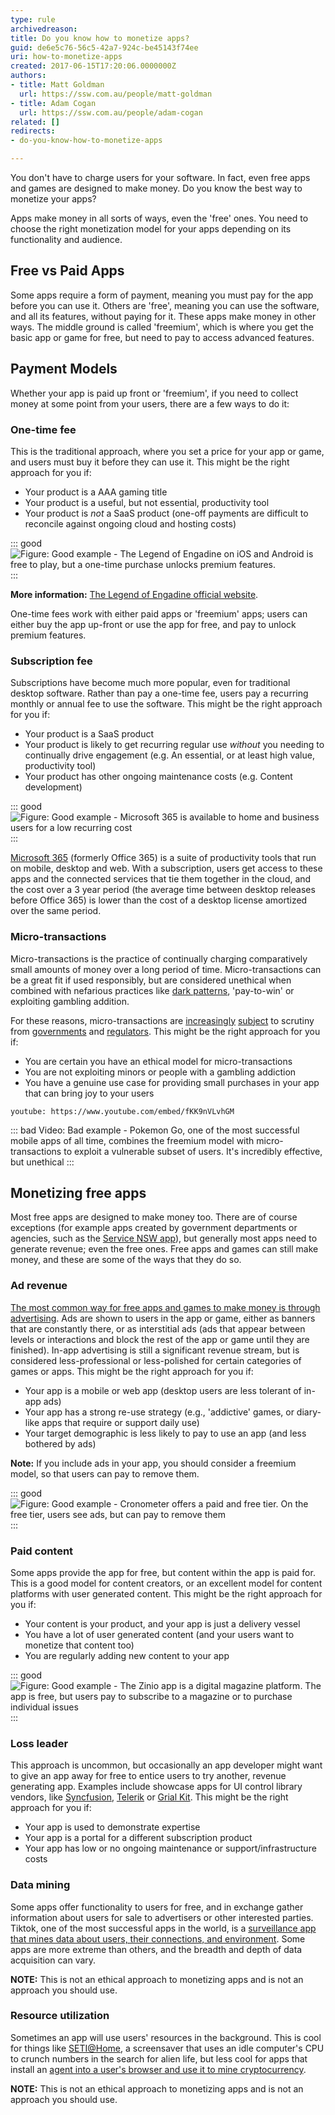 ```yaml
---
type: rule
archivedreason: 
title: Do you know how to monetize apps?
guid: de6e5c76-56c5-42a7-924c-be45143f74ee
uri: how-to-monetize-apps
created: 2017-06-15T17:20:06.0000000Z
authors:
- title: Matt Goldman
  url: https://ssw.com.au/people/matt-goldman
- title: Adam Cogan
  url: https://ssw.com.au/people/adam-cogan
related: []
redirects:
- do-you-know-how-to-monetize-apps

---
```


You don't have to charge users for your software. In fact, even free apps and games are designed to make money. Do you know the best way to monetize your apps?

<!--endintro-->

Apps make money in all sorts of ways, even the 'free' ones. You need to choose the right monetization model for your apps depending on its functionality and audience.

## Free vs Paid Apps
Some apps require a form of payment, meaning you must pay for the app before you can use it. Others are 'free', meaning you can use the software, and all its features, without paying for it. These apps make money in other ways. The middle ground is called 'freemium', which is where you get the basic app or game for free, but need to pay to access advanced features.

## Payment Models
Whether your app is paid up front or 'freemium', if you need to collect money at some point from your users, there are a few ways to do it:

### One-time fee
This is the traditional approach, where you set a price for your app or game, and users must buy it before they can use it. This might be the right approach for you if:
* Your product is a AAA gaming title
* Your product is a useful, but not essential, productivity tool
* Your product is *not* a SaaS product (one-off payments are difficult to reconcile against ongoing cloud and hosting costs)

::: good
![Figure: Good example - The Legend of Engadine on iOS and Android is free to play, but a one-time purchase unlocks premium features.](engadine.png)
:::

**More information:** [The Legend of Engadine official website](https://engadine.net).
    
One-time fees work with either paid apps or 'freemium' apps; users can either buy the app up-front or use the app for free, and pay to unlock premium features.

### Subscription fee
Subscriptions have become much more popular, even for traditional desktop software. Rather than pay a one-time fee, users pay a recurring monthly or annual fee to use the software. This might be the right approach for you if:
* Your product is a SaaS product
* Your product is likely to get recurring regular use *without* you needing to continually drive engagement (e.g. An essential, or at least high value, productivity tool)
* Your product has other ongoing maintenance costs (e.g. Content development)

::: good
![Figure: Good example - Microsoft 365 is available to home and business users for a low recurring cost](microsoft365.png)
:::

[Microsoft 365](https://www.microsoft.com/microsoft-365) (formerly Office 365) is a suite of productivity tools that run on mobile, desktop and web. With a subscription, users get access to these apps and the connected services that tie them together in the cloud, and the cost over a 3 year period (the average time between desktop releases before Office 365) is lower than the cost of a desktop license amortized over the same period.

### Micro-transactions
Micro-transactions is the practice of continually charging comparatively small amounts of money over a long period of time. Micro-transactions can be a great fit if used responsibly, but are considered unethical when combined with nefarious practices like [dark patterns](https://www.youtube.com/watch?v=lJUW0iZzAaQ), 'pay-to-win' or exploiting gambling addition.
    
For these reasons, micro-transactions are [increasingly](https://www.vg247.com/australian-government-rules-games-microtransactions-must-address-packaging) [subject](https://www.gamespot.com/articles/you-might-have-to-prove-your-age-to-buy-a-loot-box/1100-6474443/) to scrutiny from [governments](https://www.aph.gov.au/Parliamentary_Business/Committees/House/Social_Policy_and_Legal_Affairs/Onlineageverification/Report) and [regulators](https://www.gamesindustry.biz/australian-investigation-finds-loot-boxes-are-pscyholgocially-akin-to-gambling). This might be the right approach for you if:
* You are certain you have an ethical model for micro-transactions
* You are not exploiting minors or people with a gambling addiction
* You have a genuine use case for providing small purchases in your app that can bring joy to your users

`youtube: https://www.youtube.com/embed/fKK9nVLvhGM`

::: bad
Video: Bad example - Pokemon Go, one of the most successful mobile apps of all time, combines the freemium model with micro-transactions to exploit a vulnerable subset of users. It's incredibly effective, but unethical
:::

## Monetizing free apps
Most free apps are designed to make money too. There are of course exceptions (for example apps created by government departments or agencies, such as the [Service NSW app](https://www.service.nsw.gov.au/service-nsw-mobile-app)), but generally most apps need to generate revenue; even the free ones. Free apps and games can still make money, and these are some of the ways that they do so.

### Ad revenue
[The most common way for free apps and games to make money is through advertising](https://www.spaceotechnologies.com/blog/how-do-free-apps-make-money/). Ads are shown to users in the app or game, either as banners that are constantly there, or as interstitial ads (ads that appear between levels or interactions and block the rest of the app or game until they are finished). In-app advertising is still a significant revenue stream, but is considered less-professional or less-polished for certain categories of games or apps. This might be the right approach for you if:
* Your app is a mobile or web app (desktop users are less tolerant of in-app ads)
* Your app has a strong re-use strategy (e.g., 'addictive' games, or diary-like apps that require or support daily use)
* Your target demographic is less likely to pay to use an app (and less bothered by ads)

**Note:** If you include ads in your app, you should consider a freemium model, so that users can pay to remove them.

::: good
![Figure: Good example - Cronometer offers a paid and free tier. On the free tier, users see ads, but can pay to remove them](cronometer.png)
:::

### Paid content
Some apps provide the app for free, but content within the app is paid for. This is a good model for content creators, or an excellent model for content platforms with user generated content. This might be the right approach for you if:
* Your content is your product, and your app is just a delivery vessel
* You have a lot of user generated content (and your users want to monetize that content too)
* You are regularly adding new content to your app

::: good
![Figure: Good example - The Zinio app is a digital magazine platform. The app is free, but users pay to subscribe to a magazine or to purchase individual issues](zinio.png)
:::

### Loss leader
This approach is uncommon, but occasionally an app developer might want to give an app away for free to entice users to try another, revenue generating app. Examples include showcase apps for UI control library vendors, like [Syncfusion](https://apps.apple.com/us/app/syncfusion-dashboard-mobile/id1157300621), [Telerik](https://apps.apple.com/us/app/telerik-ui-for-xamarin-samples/id1083924868) or [Grial Kit](https://apps.apple.com/us/app/grial-uikit/id1099501310). This might be the right approach for you if:
* Your app is used to demonstrate expertise
* Your app is a portal for a different subscription product
* Your app has low or no ongoing maintenance or support/infrastructure costs


### Data mining
Some apps offer functionality to users for free, and in exchange gather information about users for sale to advertisers or other interested parties. Tiktok, one of the most successful apps in the world, is a [surveillance app that mines data about users, their connections, and environment](https://www.afr.com/policy/foreign-affairs/tiktok-s-alarming-excessive-data-collection-revealed-20220714-p5b1mz). Some apps are more extreme than others, and the breadth and depth of data acquisition can vary.

**NOTE:** This is not an ethical approach to monetizing apps and is not an approach you should use.


### Resource utilization
Sometimes an app will use users' resources in the background. This is cool for things like [SETI@Home](https://setiathome.berkeley.edu/), a screensaver that uses an idle computer's CPU to crunch numbers in the search for alien life, but less cool for apps that install an [agent into a user's browser and use it to mine cryptocurrency](https://www.theregister.com/2022/08/30/nitrokod_crypto_malware_google).

**NOTE:** This is not an ethical approach to monetizing apps and is not an approach you should use.